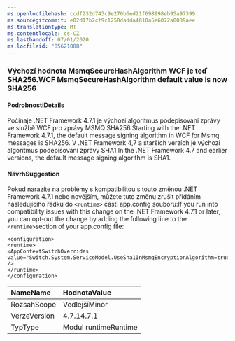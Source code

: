 ```yaml
---
ms.openlocfilehash: ccdf232d743c9e270b6ed21f698998eb95a97399
ms.sourcegitcommit: e02d17b2cf9c1258dadda4810a5e6072a0089aee
ms.translationtype: MT
ms.contentlocale: cs-CZ
ms.lasthandoff: 07/01/2020
ms.locfileid: "85621088"
---
```

### <a name="wcf-msmqsecurehashalgorithm-default-value-is-now-sha256"></a><span data-ttu-id="919dc-101">Výchozí hodnota MsmqSecureHashAlgorithm WCF je teď SHA256.</span><span class="sxs-lookup"><span data-stu-id="919dc-101">WCF MsmqSecureHashAlgorithm default value is now SHA256</span></span>

#### <a name="details"></a><span data-ttu-id="919dc-102">Podrobnosti</span><span class="sxs-lookup"><span data-stu-id="919dc-102">Details</span></span>

<span data-ttu-id="919dc-103">Počínaje .NET Framework 4.7.1 je výchozí algoritmus podepisování zprávy ve službě WCF pro zprávy MSMQ SHA256.</span><span class="sxs-lookup"><span data-stu-id="919dc-103">Starting with the .NET Framework 4.7.1, the default message signing algorithm in WCF for Msmq messages is SHA256.</span></span> <span data-ttu-id="919dc-104">V .NET Framework 4,7 a starších verzích je výchozí algoritmus podepisování zprávy SHA1.</span><span class="sxs-lookup"><span data-stu-id="919dc-104">In the .NET Framework 4.7 and earlier versions, the default message signing algorithm is SHA1.</span></span>

#### <a name="suggestion"></a><span data-ttu-id="919dc-105">Návrh</span><span class="sxs-lookup"><span data-stu-id="919dc-105">Suggestion</span></span>

<span data-ttu-id="919dc-106">Pokud narazíte na problémy s kompatibilitou s touto změnou .NET Framework 4.7.1 nebo novějším, můžete tuto změnu zrušit přidáním následujícího řádku do <code>&lt;runtime&gt;</code> části app.config souboru:</span><span class="sxs-lookup"><span data-stu-id="919dc-106">If you run into compatibility issues with this change on the .NET Framework 4.7.1 or later, you can opt-out the change by adding the following line to the <code>&lt;runtime&gt;</code>section of your app.config file:</span></span><pre><code class="lang-xml">&lt;configuration&gt;&#13;&#10;&lt;runtime&gt;&#13;&#10;&lt;AppContextSwitchOverrides value=&quot;Switch.System.ServiceModel.UseSha1InMsmqEncryptionAlgorithm=true&quot; /&gt;&#13;&#10;&lt;/runtime&gt;&#13;&#10;&lt;/configuration&gt;&#13;&#10;</code></pre>

| <span data-ttu-id="919dc-107">Name</span><span class="sxs-lookup"><span data-stu-id="919dc-107">Name</span></span>    | <span data-ttu-id="919dc-108">Hodnota</span><span class="sxs-lookup"><span data-stu-id="919dc-108">Value</span></span>       |
|:--------|:------------|
| <span data-ttu-id="919dc-109">Rozsah</span><span class="sxs-lookup"><span data-stu-id="919dc-109">Scope</span></span>   |<span data-ttu-id="919dc-110">Vedlejší</span><span class="sxs-lookup"><span data-stu-id="919dc-110">Minor</span></span>|
|<span data-ttu-id="919dc-111">Verze</span><span class="sxs-lookup"><span data-stu-id="919dc-111">Version</span></span>|<span data-ttu-id="919dc-112">4.7.1</span><span class="sxs-lookup"><span data-stu-id="919dc-112">4.7.1</span></span>|
|<span data-ttu-id="919dc-113">Typ</span><span class="sxs-lookup"><span data-stu-id="919dc-113">Type</span></span>|<span data-ttu-id="919dc-114">Modul runtime</span><span class="sxs-lookup"><span data-stu-id="919dc-114">Runtime</span></span>|

